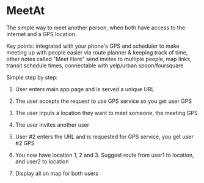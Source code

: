 MeetAt
======

The simple way to meet another person, when both have access to the internet and a GPS location. 

Key points: integrated with your phone's GPS and scheduler to make meeting up with people easier via route planner & keeping track of time, other notes called "Meet Here" send invites to multiple people, map links, transit schedule times, connectable with yelp/urban spoon/foursquare


Simple step by step:


1) User enters main app page and is served a unique URL

2) The user accepts the request to use GPS service so you get user GPS

3) The user inputs a location they want to meet someone, the meeting GPS

4) The user invites another user

5) User #2 enters the URL and is requested for GPS service, you get user #2 GPS

6) You now have location 1, 2 and 3. Suggest route from user1 to location, and user2 to location

7) Display all on map for both users
